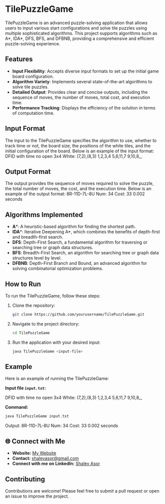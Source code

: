 # TilePuzzleGame

TilePuzzleGame is an advanced puzzle-solving application that allows users to input various start configurations and solve tile puzzles using multiple sophisticated algorithms. This project supports algorithms such as A*, IDA*, DFS, BFS, and DFBNB, providing a comprehensive and efficient puzzle-solving experience.

## Features

- **Input Flexibility**: Accepts diverse input formats to set up the initial game board configuration.
- **Algorithm Variety**: Implements several state-of-the-art algorithms to solve tile puzzles.
- **Detailed Output**: Provides clear and concise outputs, including the sequence of moves, the number of moves, total cost, and execution time.
- **Performance Tracking**: Displays the efficiency of the solution in terms of computation time.

## Input Format

The input to the TilePuzzleGame specifies the algorithm to use, whether to track time or not, the board size, the positions of the white tiles, and the initial configuration of the board. Below is an example of the input format:
DFID
with time
no open
3x4
White: (7,2),(8,3)
1,2,3,4
5,6,11,7
9,10,8,_


## Output Format

The output provides the sequence of moves required to solve the puzzle, the total number of moves, the cost, and the execution time. Below is an example of the output format:
8R-11D-7L-8U
Num: 34
Cost: 33
0.002 seconds


## Algorithms Implemented

- **A***: A heuristic-based algorithm for finding the shortest path.
- **IDA***: Iterative Deepening A*, which combines the benefits of depth-first and breadth-first search.
- **DFS**: Depth-First Search, a fundamental algorithm for traversing or searching tree or graph data structures.
- **BFS**: Breadth-First Search, an algorithm for searching tree or graph data structures level by level.
- **DFBNB**: Depth-First Branch and Bound, an advanced algorithm for solving combinatorial optimization problems.

## How to Run

To run the TilePuzzleGame, follow these steps:

1. Clone the repository:
    ```bash
    git clone https://github.com/yourusername/TilePuzzleGame.git
    ```

2. Navigate to the project directory:
    ```bash
    cd TilePuzzleGame
    ```

3. Run the application with your desired input:
    ```bash
    java TilePuzzleGame <input-file>
    ```

## Example

Here is an example of running the TilePuzzleGame:

**Input file `input.txt`:**

DFID
with time
no open
3x4
White: (7,2),(8,3)
1,2,3,4
5,6,11,7
9,10,8,_

**Command:**
```bash
java TilePuzzleGame input.txt
```
Output:
8R-11D-7L-8U
Num: 34
Cost: 33
0.002 seconds


## 🌐 Connect with Me

- **Website:** [My Website](https://shalevasor.github.io/)
- **Contact:** [shalevasor@gmail.com](mailto:shalevasor@gmail.com)
- **Connect with me on LinkedIn:** [Shalev Asor](https://www.linkedin.com/in/shalev-asor)

## Contributing

Contributions are welcome! Please feel free to submit a pull request or open an issue to improve the project.
